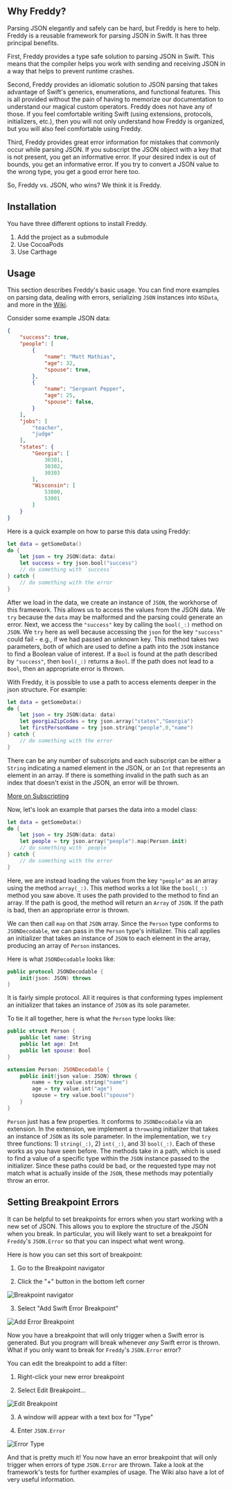 ## Why Freddy?

Parsing JSON elegantly and safely can be hard, but Freddy is here to help. Freddy is a reusable framework for parsing JSON in Swift. It has three principal benefits.

First, Freddy provides a type safe solution to parsing JSON in Swift. This means that the compiler helps you work with sending and receiving JSON in a way that helps to prevent runtime crashes.

Second, Freddy provides an idiomatic solution to JSON parsing that takes advantage of Swift's generics, enumerations, and functional features. This is all provided without the pain of having to memorize our documentation to understand our magical custom operators. Freddy does not have any of those. If you feel comfortable writing Swift (using extensions, protocols, initializers, etc.), then you will not only understand how Freddy is organized, but you will also feel comfortable using Freddy.

Third, Freddy provides great error information for mistakes that commonly occur while parsing JSON.  If you subscript the JSON object with a key that is not present, you get an informative error.  If your desired index is out of bounds, you get an informative error.  If you try to convert a JSON value to the wrong type, you get a good error here too.

So, Freddy vs. JSON, who wins?  We think it is Freddy.

## Installation

You have three different options to install Freddy.

1. Add the project as a submodule
2. Use CocoaPods
3. Use Carthage

## Usage

This section describes Freddy's basic usage. You can find more examples on parsing data, dealing with errors, serializing `JSON` instances into `NSData`, and more in the [Wiki](https://github.com/bignerdranch/Freddy/wiki). 

Consider some example JSON data:

```json
{
    "success": true,
    "people": [
        {
            "name": "Matt Mathias",
            "age": 32,
            "spouse": true,
        },
        {
            "name": "Sergeant Pepper",
            "age": 25,
            "spouse": false,
        }
    ],
    "jobs": [
        "teacher",
        "judge"
    ],
    "states": {
        "Georgia": [
            30301,
            30302,
            30303
        ],
        "Wisconsin": [
            53000,
            53001
        ]
    }
}
```
Here is a quick example on how to parse this data using Freddy:

```swift
let data = getSomeData()
do {
    let json = try JSON(data: data) 
    let success = try json.bool("success")
    // do something with `success`
} catch {
    // do something with the error
}
```

After we load in the data, we create an instance of `JSON`, the workhorse of this framework. This allows us to access the values from the JSON data. We `try` because the `data` may be malformed and the parsing could generate an error. Next, we access the `"success"` key by calling the `bool(_:)` method on `JSON`. We `try` here as well because accessing the `json` for the key `"success"` could fail - e.g., if we had passed an unknown key. This method takes two parameters, both of which are used to define a path into the `JSON` instance to find a Boolean value of interest. If a `Bool` is found at the path described by `"success"`, then `bool(_:)` returns a `Bool`. If the path does not lead to a `Bool`, then an appropriate error is thrown.

With Freddy, it is possible to use a path to access elements deeper in the json structure. For example:

```swift
let data = getSomeData()
do {
    let json = try JSON(data: data)
    let georgiaZipCodes = try json.array("states","Georgia")
    let firstPersonName = try json.string("people",0,"name")
} catch {
    // do something with the error
}
```

There can be any number of subscripts and each subscript can be either a `String` indicating a named element in the JSON, or an `Int` that represents an element in an array. If there is something invalid in the path such as an index that doesn't exist in the JSON, an error will be thrown.

[More on Subscripting](https://github.com/bignerdranch/Freddy/wiki/Subscripting) 

Now, let's look an example that parses the data into a model class:

```swift
let data = getSomeData()
do {
    let json = try JSON(data: data)
    let people = try json.array("people").map(Person.init) 
    // do something with `people`    
} catch {
    // do something with the error
}
```

Here, we are instead loading the values from the key `"people"` as an array using the method `array(_:)`. This method works a lot like the `bool(_:)` method you saw above. It uses the path provided to the method to find an array. If the path is good, the method will return an `Array` of `JSON`. If the path is bad, then an appropriate error is thrown.

We can then call `map` on that `JSON` array. Since the `Person` type conforms to `JSONDecodable`, we can pass in the `Person` type's initializer. This call applies an initializer that takes an instance of `JSON` to each element in the array, producing an array of `Person` instances.

Here is what `JSONDecodable` looks like:

```swift
public protocol JSONDecodable {
    init(json: JSON) throws
}
```

It is fairly simple protocol.  All it requires is that conforming types implement an initializer that takes an instance of `JSON` as its sole parameter.

To tie it all together, here is what the `Person` type looks like:

```swift
public struct Person {
    public let name: String
    public let age: Int
    public let spouse: Bool
}

extension Person: JSONDecodable {
    public init(json value: JSON) throws {
        name = try value.string("name")
        age = try value.int("age")
        spouse = try value.bool("spouse")
    } 
}
```

`Person` just has a few properties. It conforms to `JSONDecodable` via an extension. In the extension, we implement a `throws`ing initializer that takes an instance of `JSON` as its sole parameter. In the implementation, we `try` three functions: 1) `string(_:)`, 2) `int(_:)`, and 3) `bool(_:)`. Each of these works as you have seen before. The methods take in a path, which is used to find a value of a specific type within the `JSON` instance passed to the initializer. Since these paths could be bad, or the requested type may not match what is actually inside of the `JSON`, these methods may potentially throw an error. 

## Setting Breakpoint Errors

It can be helpful to set breakpoints for errors when you start working with a new set of JSON.
This allows you to explore the structure of the JSON when you break.
In particular, you will likely want to set a breakpoint for `Freddy`'s `JSON.Error` so that you can inspect what went wrong.

Here is how you can set this sort of breakpoint:

1) Go to the Breakpoint navigator 

2) Click the "+" button in the bottom left corner

![Breakpoint navigator](./README_Images/projectNav_addBreakpoint.png)

3) Select "Add Swift Error Breakpoint"

![Add Error Breakpoint](./README_Images/addErrorBreakpoint.png)

Now you have a breakpoint that will only trigger when a Swift error is generated.
But you program will break whenever *any* Swift error is thrown.
What if you only want to break for `Freddy`'s `JSON.Error` error?

You can edit the breakpoint to add a filter:

1) Right-click your new error breakpoint

2) Select Edit Breakpoint...

![Edit Breakpoint](./README_Images/editBreakpoint.png)

3) A window will appear with a text box for "Type"

4) Enter `JSON.Error` 

![Error Type](./README_Images/addType.png)

And that is pretty much it! You now have an error breakpoint that will only trigger when errors of type `JSON.Error` are thrown. 
Take a look at the framework's tests for further examples of usage.
The Wiki also have a lot of very useful information.

